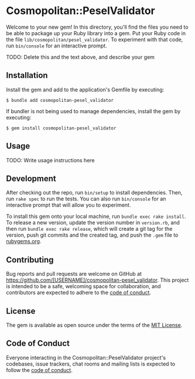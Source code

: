 # Cosmopolitan::PeselValidator

Welcome to your new gem! In this directory, you'll find the files you need to be able to package up your Ruby library into a gem. Put your Ruby code in the file `lib/cosmopolitan/pesel_validator`. To experiment with that code, run `bin/console` for an interactive prompt.

TODO: Delete this and the text above, and describe your gem

## Installation

Install the gem and add to the application's Gemfile by executing:

    $ bundle add cosmopolitan-pesel_validator

If bundler is not being used to manage dependencies, install the gem by executing:

    $ gem install cosmopolitan-pesel_validator

## Usage

TODO: Write usage instructions here

## Development

After checking out the repo, run `bin/setup` to install dependencies. Then, run `rake spec` to run the tests. You can also run `bin/console` for an interactive prompt that will allow you to experiment.

To install this gem onto your local machine, run `bundle exec rake install`. To release a new version, update the version number in `version.rb`, and then run `bundle exec rake release`, which will create a git tag for the version, push git commits and the created tag, and push the `.gem` file to [rubygems.org](https://rubygems.org).

## Contributing

Bug reports and pull requests are welcome on GitHub at https://github.com/[USERNAME]/cosmopolitan-pesel_validator. This project is intended to be a safe, welcoming space for collaboration, and contributors are expected to adhere to the [code of conduct](https://github.com/[USERNAME]/cosmopolitan-pesel_validator/blob/main/CODE_OF_CONDUCT.md).

## License

The gem is available as open source under the terms of the [MIT License](https://opensource.org/licenses/MIT).

## Code of Conduct

Everyone interacting in the Cosmopolitan::PeselValidator project's codebases, issue trackers, chat rooms and mailing lists is expected to follow the [code of conduct](https://github.com/[USERNAME]/cosmopolitan-pesel_validator/blob/main/CODE_OF_CONDUCT.md).
